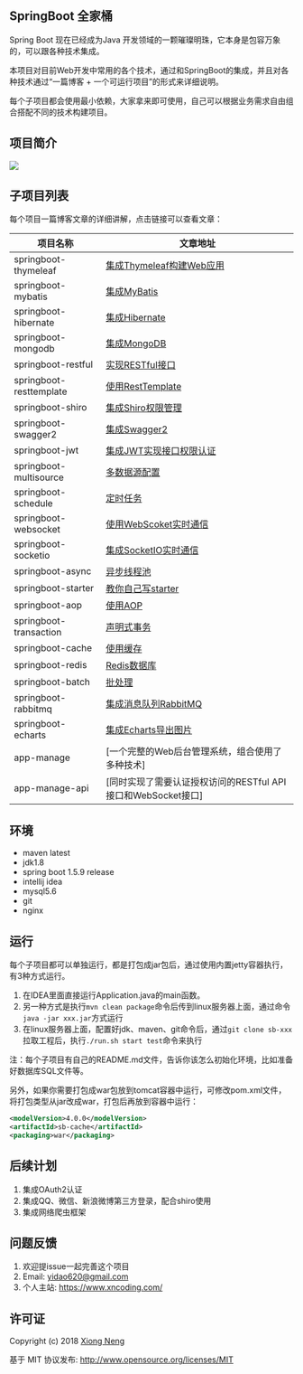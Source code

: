 ## SpringBoot 全家桶

Spring Boot 现在已经成为Java 开发领域的一颗璀璨明珠，它本身是包容万象的，可以跟各种技术集成。

本项目对目前Web开发中常用的各个技术，通过和SpringBoot的集成，并且对各种技术通过“一篇博客 + 一个可运行项目”的形式来详细说明。

每个子项目都会使用最小依赖，大家拿来即可使用，自己可以根据业务需求自由组合搭配不同的技术构建项目。

## 项目简介

![](https://xnstatic-1253397658.file.myqcloud.com/SpringBootBucket.png)


## 子项目列表

每个项目一篇博客文章的详细讲解，点击链接可以查看文章：

项目名称                    | 文章地址
----------------------------|------------------------------------------------------------------------------------------
springboot-thymeleaf        | [集成Thymeleaf构建Web应用](https://www.xncoding.com/2017/07/01/spring/sb-thymeleaf.html)
springboot-mybatis          | [集成MyBatis](https://www.xncoding.com/2017/07/02/spring/sb-mybatis.html)
springboot-hibernate        | [集成Hibernate](https://www.xncoding.com/2017/07/03/spring/sb-hibernate.html)
springboot-mongodb          | [集成MongoDB](https://www.xncoding.com/2017/07/04/spring/sb-mongodb.html)
springboot-restful          | [实现RESTful接口](https://www.xncoding.com/2017/07/05/spring/sb-restful.html)
springboot-resttemplate     | [使用RestTemplate](https://www.xncoding.com/2017/07/06/spring/sb-restclient.html)
springboot-shiro            | [集成Shiro权限管理](https://www.xncoding.com/2017/07/07/spring/sb-shiro.html)
springboot-swagger2         | [集成Swagger2](https://www.xncoding.com/2017/07/08/spring/sb-swagger2.html)
springboot-jwt              | [集成JWT实现接口权限认证](https://www.xncoding.com/2017/07/09/spring/sb-jwt.html)
springboot-multisource      | [多数据源配置](https://www.xncoding.com/2017/07/10/spring/sb-multisource.html)
springboot-schedule         | [定时任务](https://www.xncoding.com/2017/07/12/spring/sb-schedule.html)
springboot-websocket        | [使用WebScoket实时通信](https://www.xncoding.com/2017/07/15/spring/sb-websocket.html)
springboot-socketio         | [集成SocketIO实时通信](https://www.xncoding.com/2017/07/16/spring/sb-socketio.html)
springboot-async            | [异步线程池](https://www.xncoding.com/2017/07/20/spring/sb-async.html)
springboot-starter          | [教你自己写starter](https://www.xncoding.com/2017/07/22/spring/sb-starter.html)
springboot-aop              | [使用AOP](https://www.xncoding.com/2017/07/24/spring/sb-aop.html)
springboot-transaction      | [声明式事务](https://www.xncoding.com/2017/07/26/spring/sb-transaction.html)
springboot-cache            | [使用缓存](https://www.xncoding.com/2017/07/28/spring/sb-cache.html)
springboot-redis            | [Redis数据库](https://www.xncoding.com/2017/07/30/spring/sb-redis.html)
springboot-batch            | [批处理](https://www.xncoding.com/2017/08/01/spring/sb-batch.html)
springboot-rabbitmq         | [集成消息队列RabbitMQ](https://www.xncoding.com/2017/08/06/spring/sb-rabbitmq.html)
springboot-echarts          | [集成Echarts导出图片](https://www.xncoding.com/2017/08/19/spring/sb-echarts.html)
app-manage                  | [一个完整的Web后台管理系统，组合使用了多种技术]
app-manage-api              | [同时实现了需要认证授权访问的RESTful API接口和WebSocket接口]

## 环境

* maven latest
* jdk1.8
* spring boot 1.5.9 release
* intellij idea
* mysql5.6
* git
* nginx

## 运行

每个子项目都可以单独运行，都是打包成jar包后，通过使用内置jetty容器执行，有3种方式运行。

1. 在IDEA里面直接运行Application.java的main函数。
2. 另一种方式是执行`mvn clean package`命令后传到linux服务器上面，通过命令`java -jar xxx.jar`方式运行
3. 在linux服务器上面，配置好jdk、maven、git命令后，通过`git clone sb-xxx`拉取工程后，执行`./run.sh start test`命令来执行

注：每个子项目有自己的README.md文件，告诉你该怎么初始化环境，比如准备好数据库SQL文件等。

另外，如果你需要打包成war包放到tomcat容器中运行，可修改pom.xml文件，将打包类型从jar改成war，打包后再放到容器中运行：

``` xml
<modelVersion>4.0.0</modelVersion>
<artifactId>sb-cache</artifactId>
<packaging>war</packaging>
```

## 后续计划

1. 集成OAuth2认证
1. 集成QQ、微信、新浪微博第三方登录，配合shiro使用
1. 集成网络爬虫框架

## 问题反馈

1. 欢迎提issue一起完善这个项目
1. Email: yidao620@gmail.com
1. 个人主站: https://www.xncoding.com/

## 许可证

Copyright (c) 2018 [Xiong Neng](https://www.xncoding.com/)

基于 MIT 协议发布: <http://www.opensource.org/licenses/MIT>

